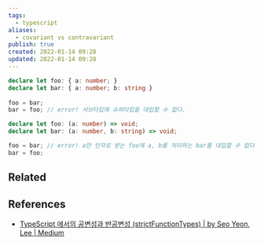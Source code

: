 ```yaml
---
tags:
  - typescript
aliases:
  - covariant vs contravariant
publish: true
created: 2022-01-14 09:28
updated: 2022-01-14 09:28
---
```


```ts
declare let foo: { a: number; }
declare let bar: { a: number; b: string }
  
foo = bar;
bar = foo; // error! 서브타입에 슈퍼타입을 대입할 수 없다.
```

```ts
declare let foo: (a: number) => void;
declare let bar: (a: number, b: string) => void;

foo = bar; // error! a만 인자로 받는 foo에 a, b를 처리하는 bar를 대입할 수 없다.
bar = foo;
```

## Related

## References

- [TypeScript 에서의 공변성과 반공변성 (strictFunctionTypes) | by Seo Yeon, Lee | Medium](https://iamssen.medium.com/typescript-%EC%97%90%EC%84%9C%EC%9D%98-%EA%B3%B5%EB%B3%80%EC%84%B1%EA%B3%BC-%EB%B0%98%EA%B3%B5%EB%B3%80%EC%84%B1-strictfunctiontypes-a82400e67f2)